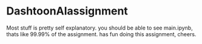 # DashtoonAIassignment
Most stuff is pretty self explanatory. you should be able to see main.ipynb, thats like 99.99% of the assignment. has fun doing this assignment, cheers.
